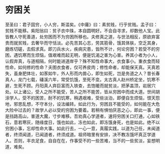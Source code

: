 # 穷困关

至圣曰：君子固穷，小人穷，斯滥矣。《中庸》曰：素贫贱，行乎贫贱。孟子曰：贫贱不能移。紫阳翁曰：贫子衣中珠，本自圆明好。不会自寻求，却数他人宝。此皆教人守死善道，处穷困而不为穷困所移也。夫修真之道，与世法相反，原欲弃富贵而就贫贱，去奢华而守恬淡。必先苦其心志，劳其筋骨，饿其体肤，空乏其身，磨炼切磋，去假求真。即刀兵水火，疾病灾患，皆所不计，何论穷困？若受不的穷困，遇饥寒而生烦恼，值艰难而起无明，便是饥渴之害为心害。养其小者为小人，认假弃真，与道相隔，何时能进道岸乎？殊不知性命事大，衣食事小。重衣食而轻性命，如何修的性命？夫图衣食者，仅可养皮肉；修性命者，却能保天真。天真若失，虽身肥体壮，如豕如牛，外人形而内兽心，即生如死，岂是务道之人？昔长春真人，龙门七载，磻溪六年，常受饥饿，至死不变。太古真人赵州桥定坐，饥寒不避，生死不顾。丹阳真人弃巨富而入铁查，去饱暖而就贫淡，把茅盖顶，岩居穴处。以上诸公，受人之所不能受，苦人之所不能苦，皆从穷困中而成大道。世间胡涂学人，受不的困苦，耐不的饥寒，稍遇艰难，受些淡泊，即便自生烦恼，恨天怨地，邪思乱想，不守本分，设法编转。如此行为，穷困且不能受的，如何能在大危大险中过去的？故学人必以受的穷困为要着。若稍有惧怕厌恶之心，即此一事，便是挡路高山，害道大魔，寸步难移。吾劝真心学道者，速将穷困关口打通，心如铁石，意若寒灰，随缘度日，饿也如此，冻也如此，即冻饿身死，也是如此。绝不以穷困小事，忘却性命大事。如此行去，一心一意，真履实践，以道为己任，未闻道者，终须闻道，已闻道者，终须成道。祖师暗里有安排，决不教冻饿坏真正学道人。否则，丰衣足食，自自在在，作事受不的一些苦难，当不的一些贫淡，妄想明道，难矣。
